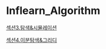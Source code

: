 # Inflearn_Algorithm


[섹션3.탐색&시뮬레이션](https://github.com/honghyelim/Inflearn_Algorithm/blob/main/sec3.ipynb)


[섹션4.이분탐색&그리디](https://github.com/honghyelim/Inflearn_Algorithm/blob/main/Sec4.ipynb)
